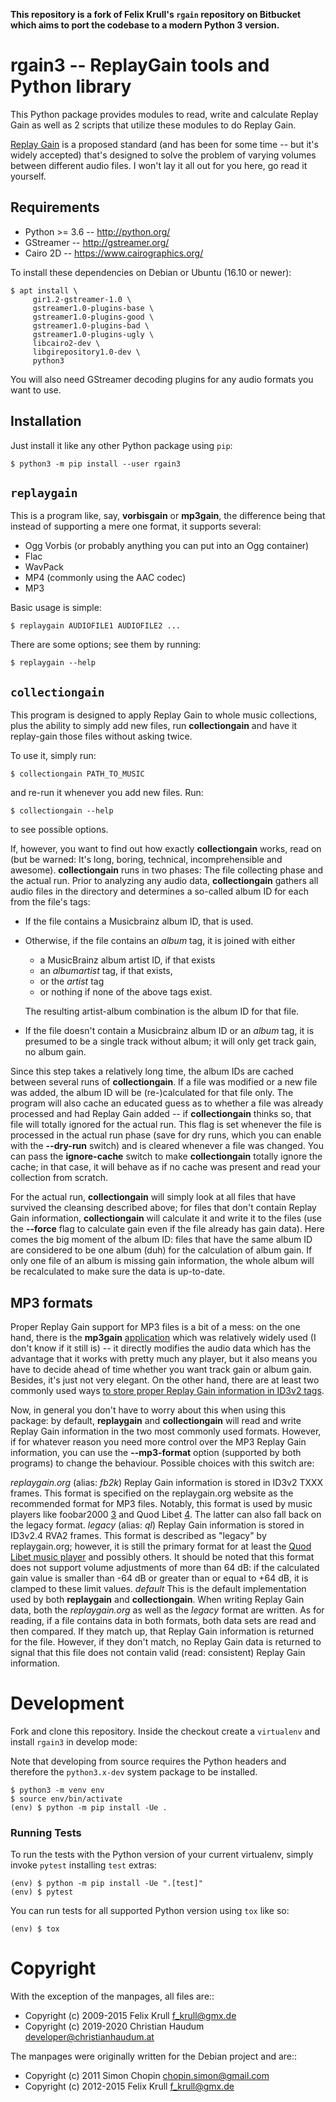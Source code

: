 **This repository is a fork of Felix Krull's `rgain` repository on Bitbucket
which aims to port the codebase to a modern Python 3 version.**

# rgain3 -- ReplayGain tools and Python library

This Python package provides modules to read, write and calculate Replay Gain
as well as 2 scripts that utilize these modules to do Replay Gain.

[Replay Gain][1] is a proposed standard (and has been for some time -- but it's
widely accepted) that's designed to solve the problem of varying volumes between
different audio files. I won't lay it all out for you here, go read it yourself.

## Requirements

- Python >= 3.6 -- http://python.org/
- GStreamer -- http://gstreamer.org/
- Cairo 2D -- https://www.cairographics.org/

To install these dependencies on Debian or Ubuntu (16.10 or newer):

 ```console
$ apt install \
      gir1.2-gstreamer-1.0 \
      gstreamer1.0-plugins-base \
      gstreamer1.0-plugins-good \
      gstreamer1.0-plugins-bad \
      gstreamer1.0-plugins-ugly \
      libcairo2-dev \
      libgirepository1.0-dev \
      python3
```

You will also need GStreamer decoding plugins for any audio formats you want to
use.

## Installation

Just install it like any other Python package using `pip`:

 ```console
$ python3 -m pip install --user rgain3
 ```

## `replaygain`

This is a program like, say, **vorbisgain** or **mp3gain**, the difference
being that instead of supporting a mere one format, it supports several:

- Ogg Vorbis (or probably anything you can put into an Ogg container)
- Flac
- WavPack
- MP4 (commonly using the AAC codec)
- MP3

Basic usage is simple:

```console
$ replaygain AUDIOFILE1 AUDIOFILE2 ...
```

There are some options; see them by running:

```console
$ replaygain --help
```

## `collectiongain`

This program is designed to apply Replay Gain to whole music collections, plus
the ability to simply add new files, run **collectiongain** and have it
replay-gain those files without asking twice.

To use it, simply run:

```console
$ collectiongain PATH_TO_MUSIC
```

and re-run it whenever you add new files. Run:

```console
$ collectiongain --help
```

to see possible options.

If, however, you want to find out how exactly **collectiongain** works, read on
(but be warned: It's long, boring, technical, incomprehensible and awesome).
**collectiongain** runs in two phases: The file collecting phase and the actual
run. Prior to analyzing any audio data, **collectiongain** gathers all audio files in
the directory and determines a so-called album ID for each from the file's tags:

- If the file contains a Musicbrainz album ID, that is used.
- Otherwise, if the file contains an *album* tag, it is joined with either

  * a MusicBrainz album artist ID, if that exists
  * an *albumartist* tag, if that exists,
  * or the *artist* tag
  * or nothing if none of the above tags exist.

  The resulting artist-album combination is the album ID for that file.
- If the file doesn't contain a Musicbrainz album ID or an *album* tag, it is
  presumed to be a single track without album; it will only get track gain, no
  album gain.

Since this step takes a relatively long time, the album IDs are cached between
several runs of **collectiongain**. If a file was modified or a new file was
added, the album ID will be (re-)calculated for that file only.
The program will also cache an educated guess as to whether a file was already
processed and had Replay Gain added -- if **collectiongain** thinks so, that
file will totally ignored for the actual run. This flag is set whenever the file
is processed in the actual run phase (save for dry runs, which you can enable
with the **--dry-run** switch) and is cleared whenever a file was changed. You
can pass the **ignore-cache** switch to make **collectiongain** totally ignore
the cache; in that case, it will behave as if no cache was present and read your
collection from scratch.

For the actual run, **collectiongain** will simply look at all files that have
survived the cleansing described above; for files that don't contain Replay Gain
information, **collectiongain** will calculate it and write it to the files (use
the **--force** flag to calculate gain even if the file already has gain data).
Here comes the big moment of the album ID: files that have the same album ID are
considered to be one album (duh) for the calculation of album gain. If only one
file of an album is missing gain information, the whole album will be
recalculated to make sure the data is up-to-date.

## MP3 formats

Proper Replay Gain support for MP3 files is a bit of a mess: on the one hand,
there is the **mp3gain** [application][2] which was relatively widely used (I
don't know if it still is) -- it directly modifies the audio data which has the
advantage that it works with pretty much any player, but it also means you have
to decide ahead of time whether you want track gain or album gain. Besides, it's
just not very elegant. On the other hand, there are at least two commonly used
ways [to store proper Replay Gain information in ID3v2 tags][3].

Now, in general you don't have to worry about this when using this package: by
default, **replaygain** and **collectiongain** will read and write Replay Gain
information in the two most commonly used formats. However, if for whatever
reason you need more control over the MP3 Replay Gain information, you can use
the **--mp3-format** option (supported by both programs) to change the
behaviour. Possible choices with this switch are:

*replaygain.org* (alias: *fb2k*)
  Replay Gain information is stored in ID3v2 TXXX frames. This format is
  specified on the replaygain.org website as the recommended format for MP3
   files. Notably, this format is used by music players like foobar2000 [3]
   and Quod Libet [4]. The latter can also fall back on the legacy format.
*legacy* (alias: *ql*)
  Replay Gain information is stored in ID3v2.4 RVA2 frames. This format is
  described as "legacy" by replaygain.org; however, it is still the primary
  format for at least the [Quod Libet music player][5] and possibly others. It
  should be noted that this format does not support volume adjustments of more
  than 64 dB: if the calculated gain value is smaller than -64 dB or greater
  than or equal to +64 dB, it is clamped to these limit values.
*default*
  This is the default implementation used by both **replaygain** and
  **collectiongain**. When writing Replay Gain data, both the *replaygain.org*
  as well as the *legacy* format are written. As for reading, if a file
  contains data in both formats, both data sets are read and then compared. If
  they match up, that Replay Gain information is returned for the file.
  However, if they don't match, no Replay Gain data is returned to signal that
  this file does not contain valid (read: consistent) Replay Gain information.

# Development

Fork and clone this repository. Inside the checkout create a `virtualenv` and install `rgain3` in develop mode:

Note that developing from source requires the Python headers and therefore the
`python3.x-dev` system package to be installed.

```console
$ python3 -m venv env
$ source env/bin/activate
(env) $ python -m pip install -Ue .
```

### Running Tests

To run the tests with the Python version of your current virtualenv, simply
invoke `pytest` installing `test` extras:

```console
(env) $ python -m pip install -Ue ".[test]"
(env) $ pytest
```

You can run tests for all supported Python version using `tox` like so:

```console
(env) $ tox
```

# Copyright

With the exception of the manpages, all files are::

- Copyright (c) 2009-2015 Felix Krull <f_krull@gmx.de>
- Copyright (c) 2019-2020 Christian Haudum <developer@christianhaudum.at>

The manpages were originally written for the Debian project and are::

- Copyright (c) 2011 Simon Chopin <chopin.simon@gmail.com>
- Copyright (c) 2012-2015 Felix Krull <f_krull@gmx.de>


[1]: https://wiki.hydrogenaud.io/index.php?title=ReplayGain
[2]: http://mp3gain.sourceforce.net
[3]: http://wiki.hydrogenaudio.org/index.php?title=ReplayGain_specification#ID3v2
[4]: http://foobar2000.org
[5]: https://github.com/quodlibet/quodlibet/
